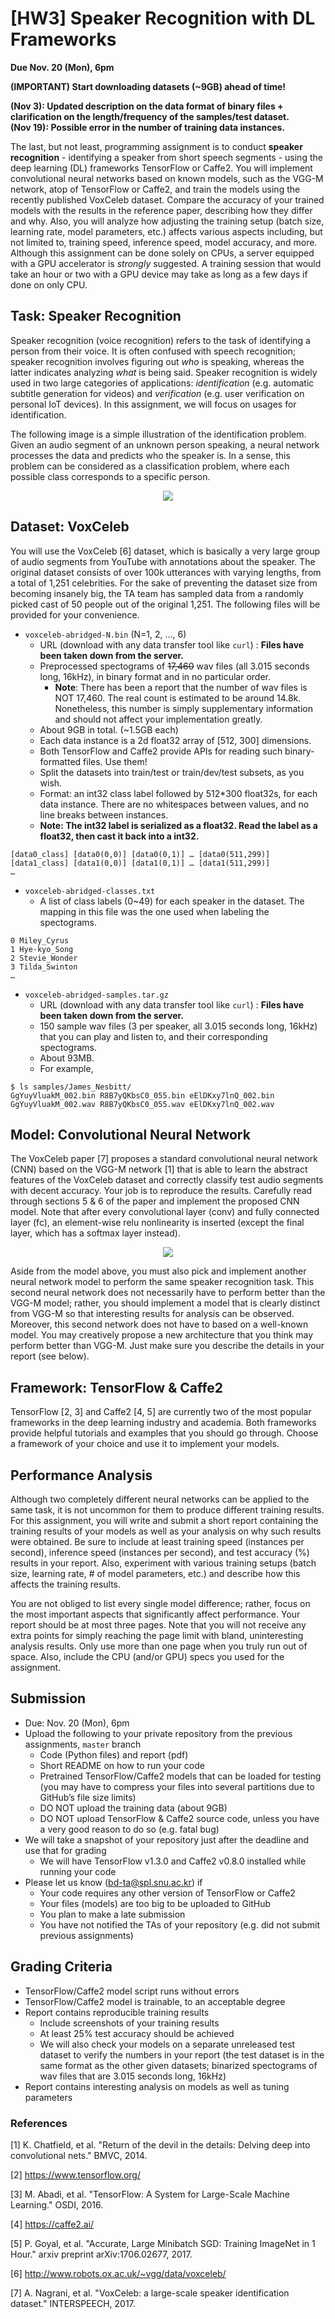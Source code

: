 # [HW3] Speaker Recognition with DL Frameworks

**Due Nov. 20 (Mon), 6pm**

******(IMPORTANT) Start downloading datasets (~9GB) ahead of time!******

******(Nov 3): Updated description on the data format of binary files + clarification on the length/frequency of the samples/test dataset.******  
******(Nov 19): Possible error in the number of training data instances.******

The last, but not least, programming assignment is to conduct **speaker recognition** - identifying a speaker from short speech segments - using the deep learning (DL) frameworks TensorFlow or Caffe2. You will implement convolutional neural networks based on known models, such as the VGG-M network, atop of TensorFlow or Caffe2, and train the models using the recently published VoxCeleb dataset. Compare the accuracy of your trained models with the results in the reference paper, describing how they differ and why. Also, you will analyze how adjusting the training setup (batch size, learning rate, model parameters, etc.) affects various aspects including, but not limited to, training speed, inference speed, model accuracy, and more. Although this assignment can be done solely on CPUs, a server equipped with a GPU accelerator is *strongly* suggested. A training session that would take an hour or two with a GPU device may take as long as a few days if done on only CPU.

## Task: Speaker Recognition
Speaker recognition (voice recognition) refers to the task of identifying a person from their voice. It is often confused with speech recognition; speaker recognition involves figuring out *who* is speaking, whereas the latter indicates analyzing *what* is being said. Speaker recognition is widely used in two large categories of applications: *identification* (e.g. automatic subtitle generation for videos) and *verification* (e.g. user verification on personal IoT devices). In this assignment, we will focus on usages for identification.

The following image is a simple illustration of the identification problem. Given an audio segment of an unknown person speaking, a neural network processes the data and predicts who the speaker is. In a sense, this problem can be considered as a classification problem, where each possible class corresponds to a specific person.

<p align="center">
  <img src="speaker-recognition-identification.png" />
</p>



## Dataset: VoxCeleb
You will use the VoxCeleb [6] dataset, which is basically a very large group of audio segments from YouTube with annotations about the speaker. The original dataset consists of over 100k utterances with varying lengths, from a total of 1,251 celebrities. For the sake of preventing the dataset size from becoming insanely big, the TA team has sampled data from a randomly picked cast of 50 people out of the original 1,251. The following files will be provided for your convenience.

* `voxceleb-abridged-N.bin` (N=1, 2, …, 6)
  * URL (download with any data transfer tool like `curl`) : **Files have been taken down from the server.**
  * Preprocessed spectograms of ~~17,460~~ wav files (all 3.015 seconds long, 16kHz), in binary format and in no particular order.
    * **Note**: There has been a report that the number of wav files is NOT 17,460. The real count is estimated to be around 14.8k. Nonetheless, this number is simply supplementary information and should not affect your implementation greatly.
  * About 9GB in total. (~1.5GB each)
  * Each data instance is a 2d float32 array of [512, 300] dimensions.
  * Both TensorFlow and Caffe2 provide APIs for reading such binary-formatted files. Use them!
  * Split the datasets into train/test or train/dev/test subsets, as you wish.
  * Format: an int32 class label followed by 512*300 float32s, for each data instance. There are no whitespaces between values, and no line breaks between instances.
  * **Note: The int32 label is serialized as a float32. Read the label as a float32, then cast it back into a int32.**

```
[data0_class] [data0(0,0)] [data0(0,1)] … [data0(511,299)]
[data1_class] [data1(0,0)] [data1(0,1)] … [data1(511,299)]
…
```



* `voxceleb-abridged-classes.txt`
  * A list of class labels (0~49) for each speaker in the dataset. The mapping in this file was the one used when labeling the spectograms.
```
0 Miley_Cyrus
1 Hye-kyo_Song
2 Stevie_Wonder
3 Tilda_Swinton
…
```


* `voxceleb-abridged-samples.tar.gz`
  * URL (download with any data transfer tool like `curl`) : **Files have been taken down from the server.**
  * 150 sample wav files (3 per speaker, all 3.015 seconds long, 16kHz) that you can play and listen to, and their corresponding spectograms.
  * About 93MB.
  * For example,
```
$ ls samples/James_Nesbitt/
GgYuyVluakM_002.bin R8B7yQKbsC0_055.bin eElDKxy7lnQ_002.bin
GgYuyVluakM_002.wav R8B7yQKbsC0_055.wav eElDKxy7lnQ_002.wav
```

## Model: Convolutional Neural Network
The VoxCeleb paper [7] proposes a standard convolutional neural network (CNN) based on the VGG-M network [1] that is able to learn the abstract features of the VoxCeleb dataset and correctly classify test audio segments with decent accuracy. Your job is to reproduce the results. Carefully read through sections 5 & 6 of the paper and implement the proposed CNN model. Note that after every convolutional layer (conv) and fully connected layer (fc), an element-wise relu nonlinearity is inserted (except the final layer, which has a softmax layer instead).

<p align="center">
  <img src="voxceleb-vgg-m-network.png" />
</p>



Aside from the model above, you must also pick and implement another neural network model to perform the same speaker recognition task. This second neural network does not necessarily have to perform better than the VGG-M model; rather, you should implement a model that is clearly distinct from VGG-M so that interesting results for analysis can be observed. Moreover, this second network does not have to based on a well-known model. You may creatively propose a new architecture that you think may perform better than VGG-M. Just make sure you describe the details in your report (see below).

## Framework: TensorFlow & Caffe2
TensorFlow [2, 3] and Caffe2 [4, 5] are currently two of the most popular frameworks in the deep learning industry and academia. Both frameworks provide helpful tutorials and examples that you should go through. Choose a framework of your choice and use it to implement your models.

## Performance Analysis
Although two completely different neural networks can be applied to the same task, it is not uncommon for them to produce different training results. For this assignment, you will write and submit a short report containing the training results of your models as well as your analysis on why such results were obtained. Be sure to include at least training speed (instances per second), inference speed (instances per second), and test accuracy (%) results in your report. Also, experiment with various training setups (batch size, learning rate, # of model parameters, etc.) and describe how this affects the training results.

You are not obliged to list every single model difference; rather, focus on the most important aspects that significantly affect performance. Your report should be at most three pages. Note that you will not receive any extra points for simply reaching the page limit with bland, uninteresting analysis results. Only use more than one page when you truly run out of space. Also, include the CPU (and/or GPU) specs you used for the assignment.

## Submission
* Due: Nov. 20 (Mon), 6pm
* Upload the following to your private repository from the previous assignments, `master` branch
  * Code (Python files) and report (pdf)
  * Short README on how to run your code
  * Pretrained TensorFlow/Caffe2 models that can be loaded for testing (you may have to compress your files into several partitions due to GitHub’s file size limits)
  * DO NOT upload the training data (about 9GB)
  * DO NOT upload TensorFlow & Caffe2 source code, unless you have a very good reason to do so (e.g. fatal bug)
* We will take a snapshot of your repository just after the deadline and use that for grading
  * We will have TensorFlow v1.3.0 and Caffe2 v0.8.0 installed while running your code
* Please let us know (bd-ta@spl.snu.ac.kr) if
  * Your code requires any other version of TensorFlow or Caffe2
  * Your files (models) are too big to be uploaded to GitHub
  * You plan to make a late submission
  * You have not notified the TAs of your repository (e.g. did not submit previous assignments)


## Grading Criteria
* TensorFlow/Caffe2 model script runs without errors
* TensorFlow/Caffe2 model is trainable, to an acceptable degree
* Report contains reproducible training results
  * Include screenshots of your training results
  * At least 25% test accuracy should be achieved
  * We will also check your models on a separate unreleased test dataset to verify the numbers in your report (the test dataset is in the same format as the other given datasets; binarized spectograms of wav files that are 3.015 seconds long, 16kHz)
* Report contains interesting analysis on models as well as tuning parameters


### References
[1] K. Chatfield, et al. "Return of the devil in the details: Delving deep into convolutional nets." BMVC, 2014.

[2] https://www.tensorflow.org/

[3] M. Abadi, et al. "TensorFlow: A System for Large-Scale Machine Learning." OSDI, 2016.

[4] https://caffe2.ai/

[5] P. Goyal, et al. "Accurate, Large Minibatch SGD: Training ImageNet in 1 Hour." arxiv preprint arXiv:1706.02677, 2017.

[6] http://www.robots.ox.ac.uk/~vgg/data/voxceleb/

[7] A. Nagrani, et al. "VoxCeleb: a large-scale speaker identification dataset." INTERSPEECH, 2017.

